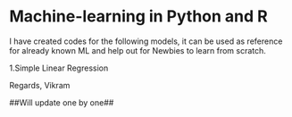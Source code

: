 # Machine-learning in Python and R

I have created codes for the following models, it can be used as reference for already known ML and help out for Newbies to learn from scratch.

1.Simple Linear Regression

Regards,
Vikram

##Will update one by one##
